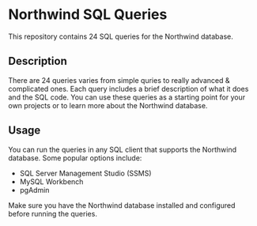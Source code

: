 # Northwind SQL Queries
This repository contains 24 SQL queries for the Northwind database.


## Description
There are 24 queries varies from simple quries to really advanced & complicated ones.
Each query includes a brief description of what it does and the SQL code.
You can use these queries as a starting point for your own projects or to learn more about the Northwind database.

## Usage
You can run the queries in any SQL client that supports the Northwind database. Some popular options include:

- SQL Server Management Studio (SSMS)
- MySQL Workbench
- pgAdmin

Make sure you have the Northwind database installed and configured before running the queries.
